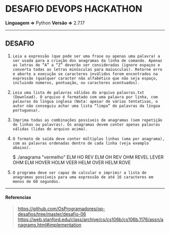 # DESAFIO DEVOPS HACKATHON

**Linguagem =>** Python
**Versão =>** 2.7.17

------------

##   DESAFIO

1.     Leia a expressão (que pode ser uma frase ou apenas uma palavra) a ser usada para a criação dos anagramas da linha de comando. Apenas as letras de “A” a “Z” deverão ser consideradas (ignore espaços e converta todas as letras minúsculas para maíusculas). Retorne erro e aborte a execução se caracteres inválidos forem encontrados na expressão (qualquer caracter não alfabético que não seja espaço, incluindo números, pontuação, ou caracteres acentuados).

2.     Leia uma lista de palavras válidas do arquivo palavras.txt (Download). O arquivo é formatado com uma palavra por linha, com palavras da língua inglesa (Nota: apesar de várias tentativas, o autor não conseguiu achar uma lista “limpa” de palavras da língua portuguesa).

3.     Imprima todas as combinações possíveis de anagramas (sem repetição de linhas ou palavras). Os anagramas devem conter apenas palavras válidas (lidas do arquivo acima).

4.     O formato de saída deve conter múltiplas linhas (uma por anagrama), com as palavras ordenadas dentro de cada linha (veja exemplo abaixo).

     $ ./anagrama "vermelho"
		 ELM HO REV
		 ELM OH REV
		 OHM REVEL
		 LEVER OHM
		 ELM HOVER
		 HOLM VEER
		 HELM OVER
		 HELM ROVE

5.     O programa deve ser capaz de calcular e imprimir a lista de anagramas possíveis para uma expressão de até 16 caracteres em menos de 60 segundos.


------------

#### Referencias

> https://github.com/OsProgramadores/op-desafios/tree/master/desafio-06
> https://web.stanford.edu/class/archive/cs/cs106b/cs106b.1176/assn/anagrams.html#implementation



